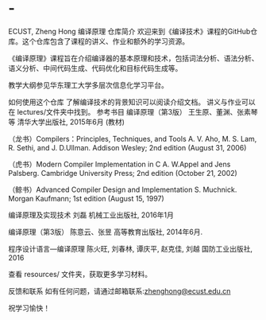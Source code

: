 # -
ECUST, Zheng Hong
编译原理
仓库简介
欢迎来到《编译技术》课程的GitHub仓库。这个仓库包含了课程的讲义、作业和额外的学习资源。

《编译原理》课程旨在介绍编译器的基本原理和技术，包括词法分析、语法分析、语义分析、中间代码生成、代码优化和目标代码生成等。

教学大纲参见华东理工大学多层次信息化学习平台。

如何使用这个仓库
了解编译技术的背景知识可以阅读介绍文档。
讲义与作业可以在 lectures/文件夹中找到。
参考书目
编译原理（第3版） 王生原、董渊、张素琴等 清华大学出版社, 2015年6月 (教材)

（龙书）Compilers：Principles, Techniques, and Tools A. V. Aho, M. S. Lam, R. Sethi, and J. D.Ullman. Addison Wesley; 2nd edition (August 31, 2006)

（虎书）Modern Compiler Implementation in C A. W.Appel and Jens Palsberg. Cambridge University Press; 2nd edition (October 21, 2002)

（鲸书）Advanced Compiler Design and Implementation S. Muchnick. Morgan Kaufmann; 1st edition (August 15, 1997)

编译原理及实现技术 刘磊 机械工业出版社, 2016年1月

编译原理（第3版） 陈意云、张昱 高等教育出版社, 2014年6月.

程序设计语言—编译原理 陈火旺, 刘春林, 谭庆平, 赵克佳, 刘越 国防工业出版社, 2016

查看 resources/ 文件夹，获取更多学习材料。

反馈和联系
如有任何问题，请通过邮箱联系:zhenghong@ecust.edu.cn

祝学习愉快！
